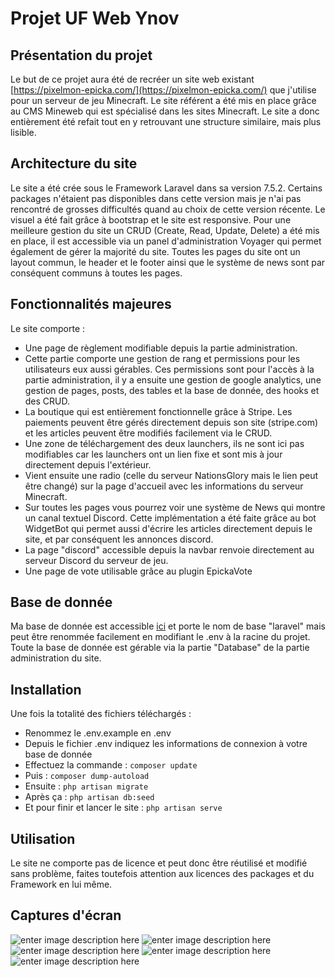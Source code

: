 # Projet UF Web Ynov
## Présentation du projet
Le but de ce projet aura été de recréer un site web existant [https://pixelmon-epicka.com/](https://pixelmon-epicka.com/) que j'utilise pour un serveur de jeu Minecraft. Le site référent a été mis en place grâce au CMS Mineweb qui est spécialisé dans les sites Minecraft. Le site a donc entièrement été refait tout en y retrouvant une structure similaire, mais plus lisible.

## Architecture du site
Le site a été crée sous le Framework Laravel dans sa version 7.5.2. Certains packages n'étaient pas disponibles dans cette version mais je n'ai pas rencontré de grosses difficultés quand au choix de cette version récente. Le visuel a été fait grâce à bootstrap et le site est responsive.
Pour une meilleure gestion du site un CRUD (Create, Read, Update, Delete) a été mis en place, il est accessible via un panel d'administration Voyager qui permet également de gérer la majorité du site. Toutes les pages du site ont un layout commun, le header et le footer ainsi que le système de news sont par conséquent communs à toutes les pages.


## Fonctionnalités majeures

Le site comporte : 
* Une page de règlement modifiable depuis la partie administration. 
* Cette partie comporte une gestion de rang et permissions pour les utilisateurs eux aussi gérables. Ces permissions sont pour l'accès à la partie administration, il y a ensuite une gestion de google analytics, une gestion de pages, posts, des tables et la base de donnée, des hooks et des CRUD. 
* La boutique qui est entièrement fonctionnelle grâce à Stripe. Les paiements peuvent être gérés directement depuis son site (stripe.com) et les articles peuvent être modifiés facilement via le CRUD.
*  Une zone de téléchargement des deux launchers, ils ne sont ici pas modifiables car les launchers ont un lien fixe et sont mis à jour directement depuis l'extérieur. 
* Vient ensuite une radio (celle du serveur NationsGlory mais le lien peut être changé) sur la page d'accueil avec les informations du serveur Minecraft. 
* Sur toutes les pages vous pourrez voir une système de News qui montre un canal textuel Discord. Cette implémentation a été faite grâce au bot WidgetBot qui permet aussi d'écrire les articles directement depuis le site, et par conséquent les annonces discord. 
* La page "discord" accessible depuis la navbar renvoie directement au serveur Discord du serveur de jeu. 
* Une page de vote utilisable grâce au plugin EpickaVote

## Base de donnée
Ma base de donnée est accessible [ici](https://github.com/PierreBouffartigue/ProjetWeb/tree/master/Database) et porte le nom de base "laravel" mais peut être renommée facilement en modifiant le .env à la racine du projet. Toute la base de donnée est gérable via la partie "Database" de la partie administration du site. 

## Installation

Une fois la totalité des fichiers téléchargés :
* Renommez le .env.example en .env
* Depuis le fichier .env indiquez les informations de connexion à votre base de donnée
* Effectuez la commande : `composer update`
* Puis : `composer dump-autoload`
* Ensuite : `php artisan migrate`
* Après ça : `php artisan db:seed`
* Et pour finir et lancer le site : `php artisan serve`

##  Utilisation
Le site ne comporte pas de licence et peut donc être réutilisé et modifié sans problème, faites toutefois attention aux licences des packages et du Framework en lui même.

## Captures d'écran
![enter image description here](https://cdn.discordapp.com/attachments/698581960179843262/699330765640433684/home.PNG)
![enter image description here](https://cdn.discordapp.com/attachments/698581960179843262/699330764071763998/new.PNG)
![enter image description here](https://cdn.discordapp.com/attachments/698581960179843262/699330765866926100/cart.PNG)
![enter image description here](https://cdn.discordapp.com/attachments/698581960179843262/699330767594979428/crud_administration.PNG)
![enter image description here](https://cdn.discordapp.com/attachments/698581960179843262/699330762520133672/responsive.PNG)